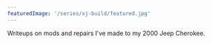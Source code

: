 ```yaml
---
featuredImage: '/series/xj-build/featured.jpg'
---
```


Writeups on mods and repairs I've made to my 2000 Jeep Cherokee.
